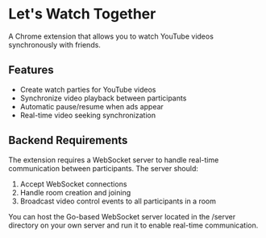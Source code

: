 # Let's Watch Together

A Chrome extension that allows you to watch YouTube videos synchronously with friends.

## Features

- Create watch parties for YouTube videos
- Synchronize video playback between participants
- Automatic pause/resume when ads appear
- Real-time video seeking synchronization

## Backend Requirements

The extension requires a WebSocket server to handle real-time communication between participants. The server should:

1. Accept WebSocket connections
2. Handle room creation and joining
3. Broadcast video control events to all participants in a room

You can host the Go-based WebSocket server located in the /server directory on your own server and run it to enable real-time communication.
